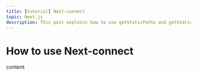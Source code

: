 ```yaml
---
title: [tutorial] Next-connect
topic: Next.js
description: This post explains how to use getStaticPaths and getStaticProps in order to render some .md content in the relative page
---
```


# How to use Next-connect

content